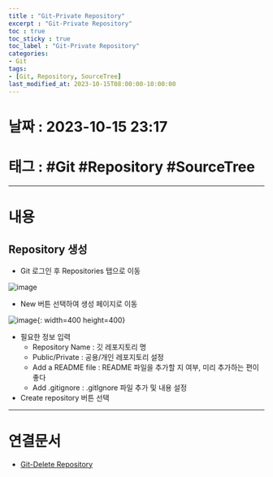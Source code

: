 ```yaml
---
title : "Git-Private Repository"
excerpt : "Git-Private Repository"
toc : true
toc_sticky : true
toc_label : "Git-Private Repository"
categories:
- Git
tags:
- [Git, Repository, SourceTree]
last_modified_at: 2023-10-15T08:00:00-10:00:00
---
```


# 날짜 : 2023-10-15 23:17

# 태그 : #Git #Repository  #SourceTree
---

# 내용

## Repository 생성
- Git 로그인 후 Repositories 탭으로 이동
  
![image](../../assets/images/Git-RepositoriesMain.png)
- New 버튼 선택하여 생성 페이지로 이동
  
![image](../../assets/images/Git-CreateRepository.png){: width=400 height=400}
- 필요한 정보 입력
	- Repository Name : 깃 레포지토리 명
	- Public/Private : 공용/개인 레포지토리 설정
	- Add a README file : README 파일을 추가할 지 여부, 미리 추가하는 편이 좋다
	- Add .gitignore : .gitIgnore 파일 추가 및 내용 설정
- Create repository 버튼 선택

---

# 연결문서
- [Git-Delete Repository](../../git/Git-Git-Delete-Repository)